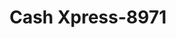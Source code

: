---
f_zip-code: 45014
f_state-code: OH
title: Cash Xpress-8971
f_phone: 513-894-0018
f_city-only: Fairfield
f_address: 6601 Dixie Hwy Fairfield
f_location-unique-id: '8971'
slug: cash-xpress-8971
updated-on: '2024-05-30T13:46:58.046Z'
created-on: '2024-05-30T13:36:59.803Z'
published-on: '2024-05-30T13:54:32.469Z'
f_city-state: cms/city/fairfield-oh.md
f_company: cms/company/cash-xpress.md
f_state: cms/state/ohio.md
layout: '[payday-loan].html'
tags: payday-loan
---